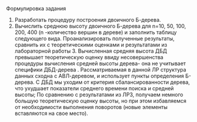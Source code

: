 Формулировка задания
1. Разработать процедуру построения двоичного Б-дерева.
2. Вычислить среднюю высоту двоичного Б-дерева для n=10, 50, 100, 200, 400 (n -количество вершин в дереве) и заполнить таблицу следующего вида. Проанализировать полученные результаты, сравнить их с теоретическими оценками и результатами из лабораторной работы 3.
Вычисленная средняя высота ДБД превышает теоретическую оценку ввиду несовершенства процедуры вычисления средней высоты дерева- она не учитывает специфики ДБД-дерева .
Рассматриваемая в данной ЛР структура данных сходна с АВЛ-деревом, и использует пункты определения  Б-дерева.
С ДБД мы уходим от критерия сбалансированности дерева, что ухудшает показатели среднего времени поиска и средней высоты;
По сравнению с результатами из  ЛР3, получаем немного большую теоретическую оценку высоты, но при этом избавляемся от необходимости выполнения поворотов (новые элементы вставляются на свое место). 